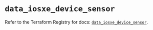 # `data_iosxe_device_sensor`

Refer to the Terraform Registry for docs: [`data_iosxe_device_sensor`](https://registry.terraform.io/providers/ciscodevnet/iosxe/0.9.3/docs/data-sources/device_sensor).
